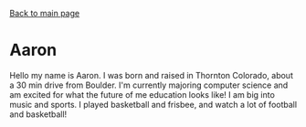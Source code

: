 [Back to main page](README.md)
# Aaron

Hello my name is Aaron. I was born and raised in Thornton Colorado, about a 30 min drive from Boulder. I'm currently majoring computer science and am excited for what the future of me education looks like! I am big into music and sports. I played basketball and frisbee, and watch a lot of football and basketball!






